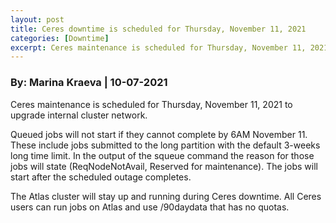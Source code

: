 ```yaml
---
layout: post
title: Ceres downtime is scheduled for Thursday, November 11, 2021
categories: [Downtime]
excerpt: Ceres maintenance is scheduled for Thursday, November 11, 2021 to upgrade internal cluster network.
---
```

### By: Marina Kraeva  |  10-07-2021 

Ceres maintenance is scheduled for Thursday, November 11, 2021 to upgrade internal cluster network.

Queued jobs will not start if they cannot complete by 6AM November 11. These include jobs submitted to the long partition with the default 3-weeks long time limit. In the output of the squeue command the reason for those jobs will state (ReqNodeNotAvail, Reserved for maintenance). The jobs will start after the scheduled outage completes. 
 
The Atlas cluster will stay up and running during Ceres downtime. All Ceres users can run jobs on Atlas and use /90daydata that has no quotas.
